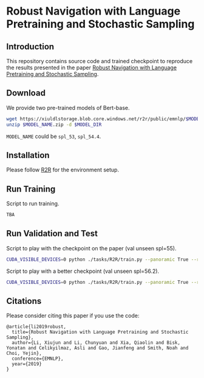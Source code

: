 # Robust Navigation with Language Pretraining and Stochastic Sampling 

## Introduction
This repository contains source code and trained checkpoint to reproduce the results presented in the paper [Robust Navigation with Language Pretraining and Stochastic Sampling](https://arxiv.org/abs/1909.02244).


## Download
We provide two pre-trained models of Bert-base.
```bash
wget https://xiuldlstorage.blob.core.windows.net/r2r/public/emnlp/$MODEL_NAME.zip
unzip $MODEL_NAME.zip -d $MODEL_DIR
```
`MODEL_NAME` could be `spl_53`, `spl_54.4`.


## Installation
Please follow [R2R](https://github.com/peteanderson80/Matterport3DSimulator/tree/master/tasks/R2R) for the environment setup.

## Run Training
Script to run training.
```bash
TBA
```

## Run Validation and Test
Script to play with the checkpoint on the paper (val unseen spl=55).
```bash
CUDA_VISIBLE_DEVICES=0 python ./tasks/R2R/train.py --panoramic True --result_dir ./test --snapshot_dir ./snapshots --plot_dir ./plot --action_space -1 --n_iters 10 --att_ctx_merge mean --n_iters_resume 63480 --sc_after 0 --sc_score_name sr_unseen --train False --val_splits val_seen,val_unseen,test --enc_hidden_size 1024 --hidden_size 1024 --feedback_method teacher --clip_gradient 0.1 --clip_gradient_norm 0 --dec_h_type vc --schedule_ratio -1.0 --dump_result --bidirectional True --optm Adamax --encoder_type bert --top_lstm True --transformer_update False --batch_size 24 --pretrain_model_path path_to/spl_53/snapshots/
```

Script to play with a better checkpoint (val unseen spl=56.2).
```bash
CUDA_VISIBLE_DEVICES=0 python ./tasks/R2R/train.py --panoramic True --result_dir ./test --snapshot_dir ./snapshots --plot_dir ./plot --action_space -1 --n_iters 10 --att_ctx_merge mean --n_iters_resume 68576 --sc_after 0 --sc_score_name sr_unseen --train False --val_splits val_seen,val_unseen,test --enc_hidden_size 1024 --hidden_size 1024 --feedback_method teacher --clip_gradient 0.1 --clip_gradient_norm 0 --dec_h_type vc --schedule_ratio -1.0 --dump_result --bidirectional True --optm Adamax --encoder_type bert --top_lstm True --transformer_update False --batch_size 24 --pretrain_model_path path_to/spl_54.4/snapshots/
```


## Citations
Please consider citing this paper if you use the code:
```
@article{li2019robust,
  title={Robust Navigation with Language Pretraining and Stochastic Sampling},
  author={Li, Xiujun and Li, Chunyuan and Xia, Qiaolin and Bisk, Yonatan and Celikyilmaz, Asli and Gao, Jianfeng and Smith, Noah and Choi, Yejin},
  conference={EMNLP},
  year={2019}
}
```